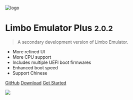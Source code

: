 <!-- _coverpage.md -->

![logo](/favicon.ico)

# Limbo Emulator Plus <small>2.0.2</small>

> A secondary development version of Limbo Emulator.

- More refined UI
- More CPU support
- Includes multiple UEFI boot firmwares
- Enhanced boot speed
- Support Chinese

[GitHub](https://github.com/Poempoat/LimboEmulatorPlus)
[Download](https://github.com/Poempoat/LimboEmulatorPlus/releases)
[Get Started](#docsify)

![](bg.png)